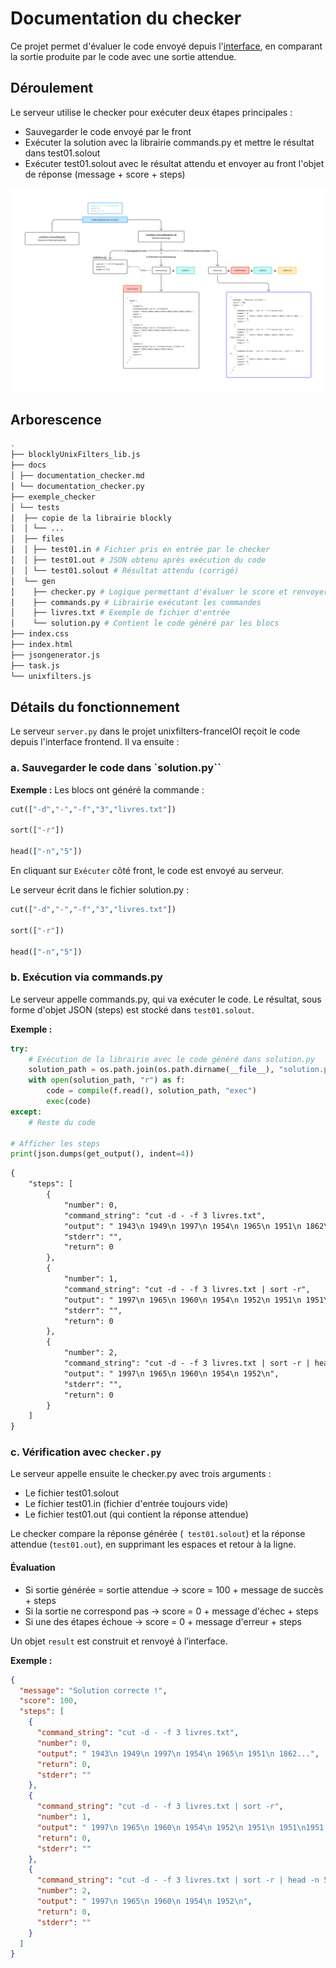 # Documentation du checker

Ce projet permet d'évaluer le code envoyé depuis l'[interface](https://github.com/UnixFilters/unixfilters-franceIOI/tree/main), en comparant la sortie produite par le code avec une sortie attendue.

## Déroulement

Le serveur utilise le checker pour exécuter deux étapes principales :

- Sauvegarder le code envoyé par le front
- Exécuter la solution avec la librairie commands.py et mettre le résultat dans test01.solout
- Exécuter test01.solout avec le résultat attendu et envoyer au front l'objet de réponse (message + score + steps)

![schema](./img/schema_logique_checker.png)

## Arborescence

```bash
.
├── blocklyUnixFilters_lib.js
├── docs
│ ├── documentation_checker.md
│ └── documentation_checker.py
├── exemple_checker
│ └── tests
│  ├── copie de la librairie blockly
│  │ └── ...
│  ├── files
│  │ ├── test01.in # Fichier pris en entrée par le checker
│  │ ├── test01.out # JSON obtenu après exécution du code
│  │ └── test01.solout # Résultat attendu (corrigé)
│  └── gen
│    ├── checker.py # Logique permettant d'évaluer le score et renvoyer le feedback
│    ├── commands.py # Librairie exécutant les commandes
│    ├── livres.txt # Exemple de fichier d'entrée
│    └── solution.py # Contient le code généré par les blocs
├── index.css
├── index.html
├── jsongenerator.js
├── task.js
└── unixfilters.js
```

## Détails du fonctionnement

Le serveur `server.py` dans le projet unixfilters-franceIOI reçoit le code depuis l'interface frontend.
Il va ensuite :

### a. Sauvegarder le code dans `solution.py``

**Exemple :**
Les blocs ont généré la commande :

```python
cut(["-d","-","-f","3","livres.txt"])

sort(["-r"])

head(["-n","5"])
```

En cliquant sur `Exécuter` côté front, le code est envoyé au serveur.

Le serveur écrit dans le fichier solution.py :

```python title="solution.py"
cut(["-d","-","-f","3","livres.txt"])

sort(["-r"])

head(["-n","5"])
```

### b. Exécution via commands.py

Le serveur appelle commands.py, qui va exécuter le code. Le résultat, sous forme d'objet JSON (steps) est stocké dans `test01.solout`.

**Exemple :**

```python title="commands.py"
try:
    # Exécution de la librairie avec le code généré dans solution.py
    solution_path = os.path.join(os.path.dirname(__file__), "solution.py")
    with open(solution_path, "r") as f:
        code = compile(f.read(), solution_path, "exec")
        exec(code)
except:
    # Reste du code

# Afficher les steps
print(json.dumps(get_output(), indent=4))
```

```txt title="test01.solout"
{
    "steps": [
        {
            "number": 0,
            "command_string": "cut -d - -f 3 livres.txt",
            "output": " 1943\n 1949\n 1997\n 1954\n 1965\n 1951\n 1862\n 1605\n 1851\n 1844\n 1947\n 1951\n 1915\n 1857\n 1922\n 1952\n 1932\n 1960\n 1847\n 1897\n 1818\n 1951\n",
            "stderr": "",
            "return": 0
        },
        {
            "number": 1,
            "command_string": "cut -d - -f 3 livres.txt | sort -r",
            "output": " 1997\n 1965\n 1960\n 1954\n 1952\n 1951\n 1951\n 1951\n 1949\n 1947\n 1943\n 1932\n 1922\n 1915\n 1897\n 1862\n 1857\n 1851\n 1847\n 1844\n 1818\n 1605\n",
            "stderr": "",
            "return": 0
        },
        {
            "number": 2,
            "command_string": "cut -d - -f 3 livres.txt | sort -r | head -n 5",
            "output": " 1997\n 1965\n 1960\n 1954\n 1952\n",
            "stderr": "",
            "return": 0
        }
    ]
}
```

### c. Vérification avec `checker.py`

Le serveur appelle ensuite le checker.py avec trois arguments :

- Le fichier test01.solout
- Le fichier test01.in (fichier d'entrée toujours vide)
- Le fichier test01.out (qui contient la réponse attendue)

Le checker compare la réponse générée (` test01.solout`) et la réponse attendue (`test01.out`), en supprimant les espaces et retour à la ligne.

#### Évaluation

- Si sortie générée = sortie attendue → score = 100 + message de succès + steps
- Si la sortie ne correspond pas → score = 0 + message d'échec + steps
- Si une des étapes échoue → score = 0 + message d'erreur + steps

Un objet `result` est construit et renvoyé à l’interface.

**Exemple :**

```json
{
  "message": "Solution correcte !",
  "score": 100,
  "steps": [
    {
      "command_string": "cut -d - -f 3 livres.txt",
      "number": 0,
      "output": " 1943\n 1949\n 1997\n 1954\n 1965\n 1951\n 1862...",
      "return": 0,
      "stderr": ""
    },
    {
      "command_string": "cut -d - -f 3 livres.txt | sort -r",
      "number": 1,
      "output": " 1997\n 1965\n 1960\n 1954\n 1952\n 1951\n 1951\n1951...",
      "return": 0,
      "stderr": ""
    },
    {
      "command_string": "cut -d - -f 3 livres.txt | sort -r | head -n 5",
      "number": 2,
      "output": " 1997\n 1965\n 1960\n 1954\n 1952\n",
      "return": 0,
      "stderr": ""
    }
  ]
}
```
